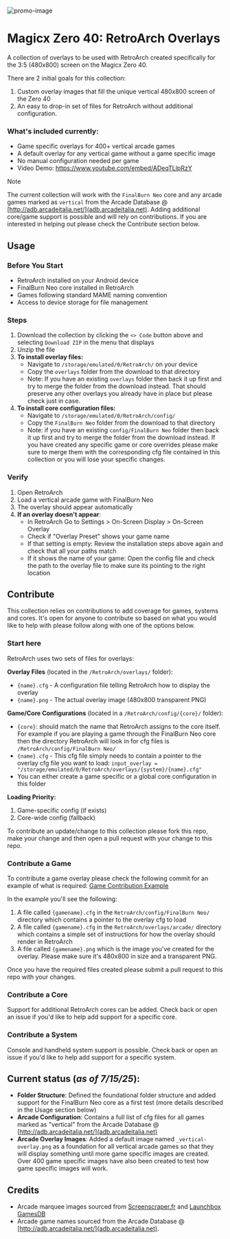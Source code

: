 ![promo-image](https://github.com/user-attachments/assets/9b889edc-90f8-457c-b804-c3802ac050ef)

# Magicx Zero 40: RetroArch Overlays

A collection of overlays to be used with RetroArch created specifically for the 3:5 (480x800) screen on the Magicx Zero 40.  

There are 2 initial goals for this collection:

1. Custom overlay images that fill the unique vertical 480x800 screen of the Zero 40
2. An easy to drop-in set of files for RetroArch without additional configuration.

### What's included currently:
- Game specific overlays for 400+ vertical arcade games
- A default overlay for any vertical game without a game specific image
- No manual configuration needed per game
- Video Demo: https://www.youtube.com/embed/ADeqTLlpRzY

> [!NOTE]  
> The current collection will work with the `FinalBurn Neo` core and any arcade games marked as `vertical` from the Arcade Database @ [http://adb.arcadeitalia.net/](adb.arcadeitalia.net).  Adding additional core/game support is possible and will rely on contributions.  If you are interested in helping out please check the Contribute section below.

## Usage

### Before You Start
- RetroArch installed on your Android device
- FinalBurn Neo core installed in RetroArch  
- Games following standard MAME naming convention
- Access to device storage for file management

### Steps

1. Download the collection by clicking the `<> Code` button above and selecting `Download ZIP` in the menu that displays
2. Unzip the file
3. **To install overlay files:**
   - Navigate to `/storage/emulated/0/RetroArch/` on your device
   - Copy the `overlays` folder from the download to that directory
   - Note: If you have an existing `overlays` folder then back it up first and try to merge the folder from the download instead. That should preserve any other overlays you already have in place but please check just in case.
4. **To install core configuration files:**
   - Navigate to `/storage/emulated/0/RetroArch/config/`
   - Copy the `FinalBurn Neo` folder from the download to that directory
   - Note: if you have an existing `config/FinalBurn Neo` folder then back it up first and try to merge the folder from the download instead.  If you have created any specific game or core overrides please make sure to merge them with the corresponding cfg file contained in this collection or you will lose your specific changes.

### Verify
1. Open RetroArch
2. Load a vertical arcade game with FinalBurn Neo
3. The overlay should appear automatically
4. **If an overlay doesn't appear**:
   - In RetroArch Go to Settings > On-Screen Display > On-Screen Overlay
   - Check if "Overlay Preset" shows your game name
   - If that setting is empty: Review the installation steps above again and check that all your paths match
   - If it shows the name of your game: Open the config file and check the path to the overlay file to make sure its pointing to the right location

## Contribute

This collection relies on contributions to add coverage for games, systems and cores. It's open for anyone to contribute so based on what you would like to help with please follow along with one of the options below.

### Start here

RetroArch uses two sets of files for overlays:

**Overlay Files** (located in the `/RetroArch/overlays/` folder):

- `{name}.cfg` - A configuration file telling RetroArch how to display the overlay
- `{name}.png` - The actual overlay image (480x800 transparent PNG)

**Game/Core Configurations** (located in a `/RetroArch/config/{core}/` folder):

- `{core}`: should match the name that RetroArch assigns to the core itself. For example if you are playing a game through the FinalBurn Neo core then the directory RetroArch will look in for cfg files is `/RetroArch/config/FinalBurn Neo/`
- `{name}.cfg` - This cfg file simply needs to contain a pointer to the overlay cfg file you want to load: `input_overlay = "/storage/emulated/0/RetroArch/overlays/{system}/{name}.cfg"`
- You can either create a game specific or a global core configuration in this folder

**Loading Priority:**

1. Game-specific config (if exists)
2. Core-wide config (fallback)

To contribute an update/change to this collection please fork this repo, make your change and then open a pull request with your change to this repo.

### Contribute a Game

To contribute a game overlay please check the following commit for an example of what is required:
[Game Contribution Example](https://github.com/anthonycaccese/magicx-zero-40-retroarch-overlays/commit/bd854d3e58d5c0dda3666652c240d791e478117b)

In the example you'll see the following:

1. A file called `{gamename}.cfg` in the `RetroArch/config/FinalBurn Neo/` directory which contains a pointer to the overlay cfg to load
2. A file called `{gamename}.cfg` in the `RetroArch/overlays/arcade/` directory which contains a simple set of instructions for how the overlay should render in RetroArch
3. A file called `{gamename}.png` which is the image you've created for the overlay.  Please make sure it's 480x800 in size and a transparent PNG.

Once you have the required files created please submit a pull request to this repo with your changes.

### Contribute a Core

Support for additional RetroArch cores can be added. Check back or open an issue if you'd like to help add support for a specific core.

### Contribute a System  

Console and handheld system support is possible. Check back or open an issue if you'd like to help add support for a specific system.

## Current status (*as of 7/15/25*):

- **Folder Structure**: Defined the foundational folder structure and added support for the FinalBurn Neo core as a first test (more details described in the Usage section below)
- **Arcade Configuration**: Contains a full list of cfg files for all games marked as "vertical" from the Arcade Database @ [http://adb.arcadeitalia.net/](adb.arcadeitalia.net)
- **Arcade Overlay Images**: Added a default image named `_vertical-overlay.png` as a foundation for all vertical arcade games so that they will display something until more game specific images are created.  Over 400 game specific images have also been created to test how game specific images will work.

## Credits

- Arcade marquee images sourced from [Screenscraper.fr](Screenscraper.fr) and [Launchbox GamesDB](https://gamesdb.launchbox-app.com/)
- Arcade game names sourced from the Arcade Database @ [http://adb.arcadeitalia.net/](adb.arcadeitalia.net).
